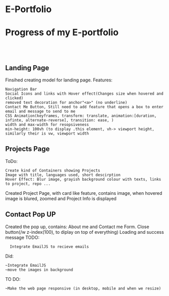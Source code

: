 # E-Portfolio
<h1>Progress of my E-portfolio</h1>
<br>
<br>
<h2>Landing Page</h2>
  Finsihed creating model for landing page.
  Features:
  
    Navigation Bar
    Social Icons and links with Hover effect(Changes size when hovered and clicked)
    removed text decoration for anchor"<a>" (no underline)
    Contact Me Button, Still need to add feature that opens a box to enter email and message to send to me
    CSS Animation(keyframes, transform: translate, animation:[duration, infinte, alternate-reverse], transition: ease, )
    width and max-width for resopsiveness 
    min-height: 100vh (to display .this element, vh-> viewport height, similarly their is vw, viewport width
    
    
  
 <h2>Projects Page</h2>
  ToDo:
  
    Create kind of Containers showing Projects
    Image with title, languages used, short descirption
    Hover Effect: Blur image, grayish background colour with texts, links to project, repo ... 
   
   Created Project Page, with card like feature, contains image, when hovered image is blured, zoomed and Project Info is displayed
   
   <h2>Contact Pop UP</h2>
   Created the pop up, contains: About me and Contact me Form.
   Close button(/w z-index(100), to diplay on top of everything)
   Loading and success message
    TODO:
      
      Integrate EmailJS to recieve emails

Did:
  
    ~Integrate EmailJS
    ~move the images in background
    
TO DO:

    ~Make the web page responsive (in desktop, mobile and when we resize)
  
 
 
 
 
